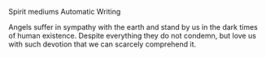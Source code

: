 
Spirit mediums
Automatic Writing


Angels suffer in sympathy with the earth and stand by us in the dark times of human existence. Despite everything they do not condemn, but love us with such devotion that we can scarcely comprehend it.